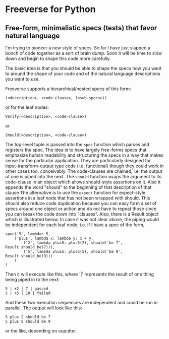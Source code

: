 # Freeverse for Python
## Free-form, minimalistic specs (tests) that favor natural language

I'm trying to pioneer a new style of specs. So far I have just slapped a bunch
of code together as a sort of brain dump. Soon it will be time to slow down and
begin to shape this code more carefully.

The basic idea is that you should be able to shape the specs how you want to
around the shape of your code and of the natural language descriptions you want
to use.

Freeverse supports a hierarchical/nested specs of this form:

    (<description>, <code-clause>, (<sub-specs>))

or for the leaf nodes:

    Verify(<description>, <code-clause>)

or

    Should(<description>, <code-clause>)

The top-level tuple is passed into the `spec` function which parses and
registers the spec. The idea is to have largely free-forms specs that emphasize
human readability and structuring the specs in a way that makes sense for the
particular application. They are particularly designed for
input-transform-output type code (i.e. functional) though they could work in
other cases too, conceivably. The code-clauses are chained, i.e. the output of
one is piped into the next. The `should` function wraps the argument to its
code-clause in an object which allows should-style assertions on it. Also it
appends the word "should" to the beginning of that description of that clause
The alternative is to use the `expect` function for expect-style assertions in a
leaf node that has not been wrapped with should. This should also reduce code
duplication because you can easy form a set of specs around one object or action
and do not have to repeat those since you can break the code down into
"clauses". Also, there is a Result object which is illustrated below. In case it
was not clear above, the piping would be independent for each leaf node; i.e. if
I have a spec of the form,

    spec('5', lambda: 5,
        ('plus', lambda x: lambda y: x + y,
            ('2', lambda plus5: plus5(2), should('be 7', Result.should_be(7))),
            ('5', lambda plus5: plus5(5), should('be 9', Result.should_be(9)))
        )
    )

Then it will execute like this, where '|' represents the result of one
thing being piped in to the next:

    5 | +2 | 7 | passed
    5 | +5 | 10 | failed

And these two execution sequences are independent and could be run in
parallel. The output will look like this:

    5 plus 2 should be 7
    5 plus 5 should be 9

or the like, depending on ouputter.
